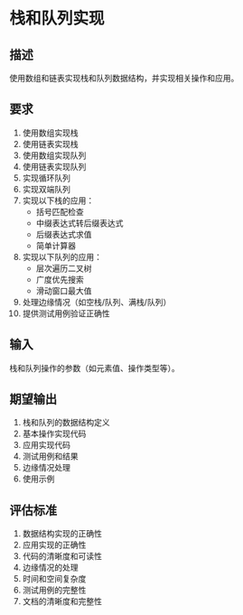 # 栈和队列实现

## 描述
使用数组和链表实现栈和队列数据结构，并实现相关操作和应用。

## 要求
1. 使用数组实现栈
2. 使用链表实现栈
3. 使用数组实现队列
4. 使用链表实现队列
5. 实现循环队列
6. 实现双端队列
7. 实现以下栈的应用：
   - 括号匹配检查
   - 中缀表达式转后缀表达式
   - 后缀表达式求值
   - 简单计算器
8. 实现以下队列的应用：
   - 层次遍历二叉树
   - 广度优先搜索
   - 滑动窗口最大值
9. 处理边缘情况（如空栈/队列、满栈/队列）
10. 提供测试用例验证正确性

## 输入
栈和队列操作的参数（如元素值、操作类型等）。

## 期望输出
1. 栈和队列的数据结构定义
2. 基本操作实现代码
3. 应用实现代码
4. 测试用例和结果
5. 边缘情况处理
6. 使用示例

## 评估标准
1. 数据结构实现的正确性
2. 应用实现的正确性
3. 代码的清晰度和可读性
4. 边缘情况的处理
5. 时间和空间复杂度
6. 测试用例的完整性
7. 文档的清晰度和完整性